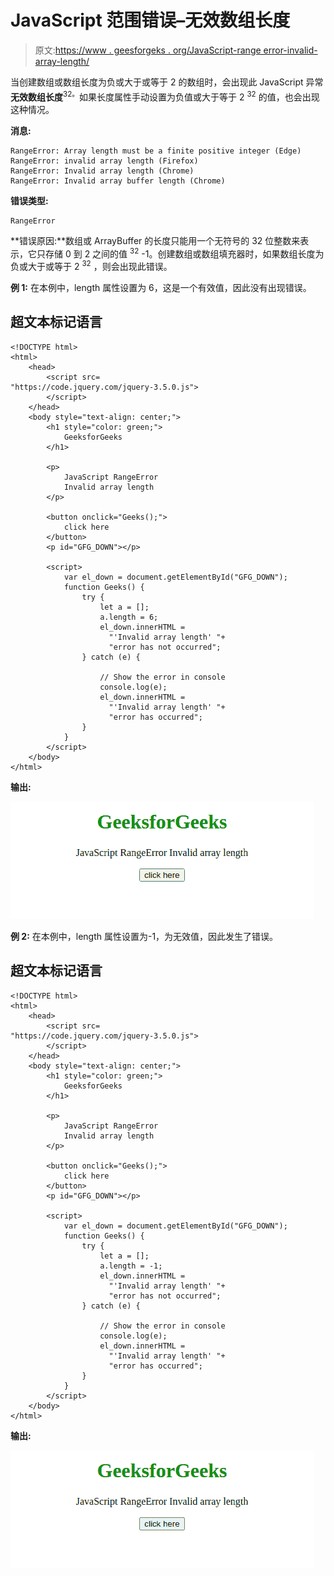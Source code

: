 # JavaScript 范围错误–无效数组长度

> 原文:[https://www . geesforgeks . org/JavaScript-range error-invalid-array-length/](https://www.geeksforgeeks.org/javascript-rangeerror-invalid-array-length/)

当创建数组或数组长度为负或大于或等于 2 的数组时，会出现此 JavaScript 异常**无效数组长度**<sup>32。</sup>如果长度属性手动设置为负值或大于等于 2 <sup>32</sup> 的值，也会出现这种情况。

**消息:**

```
RangeError: Array length must be a finite positive integer (Edge)
RangeError: invalid array length (Firefox)
RangeError: Invalid array length (Chrome)
RangeError: Invalid array buffer length (Chrome)

```

**错误类型:**

```
RangeError

```

**错误原因:**数组或 ArrayBuffer 的长度只能用一个无符号的 32 位整数来表示，它只存储 0 到 2 之间的值 <sup>32</sup> -1。创建数组或数组填充器时，如果数组长度为负或大于或等于 2 <sup>32</sup> ，则会出现此错误。

**例 1:** 在本例中，length 属性设置为 6，这是一个有效值，因此没有出现错误。

## 超文本标记语言

```
<!DOCTYPE html>
<html>
    <head>
        <script src=
"https://code.jquery.com/jquery-3.5.0.js">
        </script>
    </head>
    <body style="text-align: center;">
        <h1 style="color: green;">
            GeeksforGeeks
        </h1>

        <p>
            JavaScript RangeError 
            Invalid array length
        </p>

        <button onclick="Geeks();">
            click here
        </button>
        <p id="GFG_DOWN"></p>

        <script>
            var el_down = document.getElementById("GFG_DOWN");
            function Geeks() {
                try {
                    let a = [];
                    a.length = 6;
                    el_down.innerHTML = 
                      "'Invalid array length' "+
                      "error has not occurred";
                } catch (e) {

                    // Show the error in console
                    console.log(e);
                    el_down.innerHTML = 
                      "'Invalid array length' "+
                      "error has occurred";
                }
            }
        </script>
    </body>
</html>
```

**输出:**

![](img/e32bb9f7def985828c85cb2fd4d4e1cf.png)

**例 2:** 在本例中，length 属性设置为-1，为无效值，因此发生了错误。

## 超文本标记语言

```
<!DOCTYPE html>
<html>
    <head>
        <script src=
"https://code.jquery.com/jquery-3.5.0.js">
        </script>
    </head>
    <body style="text-align: center;">
        <h1 style="color: green;">
            GeeksforGeeks
        </h1>

        <p>
            JavaScript RangeError 
            Invalid array length
        </p>

        <button onclick="Geeks();">
            click here
        </button>
        <p id="GFG_DOWN"></p>

        <script>
            var el_down = document.getElementById("GFG_DOWN");
            function Geeks() {
                try {
                    let a = [];
                    a.length = -1;
                    el_down.innerHTML = 
                      "'Invalid array length' "+
                      "error has not occurred";
                } catch (e) {

                    // Show the error in console
                    console.log(e);
                    el_down.innerHTML = 
                      "'Invalid array length' "+
                      "error has occurred";
                }
            }
        </script>
    </body>
</html>
```

**输出:**

![](img/e185d75a734989d2f339fbe01a523d04.png)